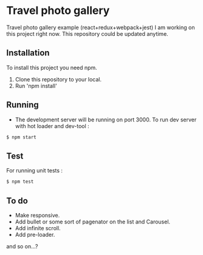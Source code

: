 # Travel photo gallery
Travel photo gallery example (react+redux+webpack+jest)
I am working on this project right now.
This repository could be updated anytime.

## Installation

To install this project you need npm.

1. Clone this repository to your local.
2. Run 'npm install'

## Running

- The development server will be running on port 3000. To run dev server with hot loader and dev-tool :

```bash
$ npm start
```

## Test

For running unit tests :
```bash
$ npm test
```

## To do

* Make responsive.
* Add bullet or some sort of pagenator on the list and Carousel.
* Add infinite scroll.
* Add pre-loader.

and so on...?
